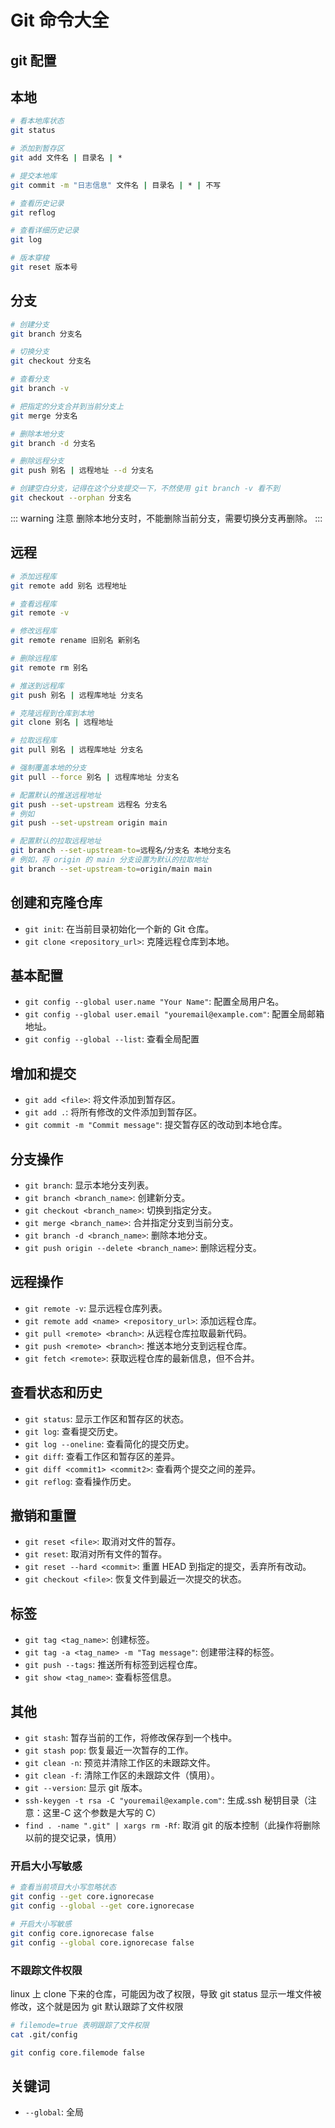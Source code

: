 # Git 命令大全

## git 配置

## 本地

```sh
# 看本地库状态
git status

# 添加到暂存区
git add 文件名 | 目录名 | *

# 提交本地库
git commit -m "日志信息" 文件名 | 目录名 | * | 不写

# 查看历史记录
git reflog

# 查看详细历史记录
git log

# 版本穿梭
git reset 版本号
```

## 分支

```sh
# 创建分支
git branch 分支名

# 切换分支
git checkout 分支名

# 查看分支
git branch -v

# 把指定的分支合并到当前分支上
git merge 分支名

# 删除本地分支
git branch -d 分支名

# 删除远程分支
git push 别名 | 远程地址 --d 分支名

# 创建空白分支，记得在这个分支提交一下，不然使用 git branch -v 看不到
git checkout --orphan 分支名
```

::: warning 注意
删除本地分支时，不能删除当前分支，需要切换分支再删除。
:::

## 远程

```sh
# 添加远程库
git remote add 别名 远程地址

# 查看远程库
git remote -v

# 修改远程库
git remote rename 旧别名 新别名

# 删除远程库
git remote rm 别名

# 推送到远程库
git push 别名 | 远程库地址 分支名

# 克隆远程到仓库到本地
git clone 别名 | 远程地址

# 拉取远程库
git pull 别名 | 远程库地址 分支名

# 强制覆盖本地的分支
git pull --force 别名 | 远程库地址 分支名

# 配置默认的推送远程地址
git push --set-upstream 远程名 分支名
# 例如
git push --set-upstream origin main

# 配置默认的拉取远程地址
git branch --set-upstream-to=远程名/分支名 本地分支名
# 例如，将 origin 的 main 分支设置为默认的拉取地址
git branch --set-upstream-to=origin/main main

```

## 创建和克隆仓库

-   `git init`: 在当前目录初始化一个新的 Git 仓库。
-   `git clone <repository_url>`: 克隆远程仓库到本地。

## 基本配置

-   `git config --global user.name "Your Name"`: 配置全局用户名。
-   `git config --global user.email "youremail@example.com"`: 配置全局邮箱地址。
-   `git config --global --list`: 查看全局配置

## 增加和提交

-   `git add <file>`: 将文件添加到暂存区。
-   `git add .`: 将所有修改的文件添加到暂存区。
-   `git commit -m "Commit message"`: 提交暂存区的改动到本地仓库。

## 分支操作

-   `git branch`: 显示本地分支列表。
-   `git branch <branch_name>`: 创建新分支。
-   `git checkout <branch_name>`: 切换到指定分支。
-   `git merge <branch_name>`: 合并指定分支到当前分支。
-   `git branch -d <branch_name>`: 删除本地分支。
-   `git push origin --delete <branch_name>`: 删除远程分支。

## 远程操作

-   `git remote -v`: 显示远程仓库列表。
-   `git remote add <name> <repository_url>`: 添加远程仓库。
-   `git pull <remote> <branch>`: 从远程仓库拉取最新代码。
-   `git push <remote> <branch>`: 推送本地分支到远程仓库。
-   `git fetch <remote>`: 获取远程仓库的最新信息，但不合并。

## 查看状态和历史

-   `git status`: 显示工作区和暂存区的状态。
-   `git log`: 查看提交历史。
-   `git log --oneline`: 查看简化的提交历史。
-   `git diff`: 查看工作区和暂存区的差异。
-   `git diff <commit1> <commit2>`: 查看两个提交之间的差异。
-   `git reflog`: 查看操作历史。

## 撤销和重置

-   `git reset <file>`: 取消对文件的暂存。
-   `git reset`: 取消对所有文件的暂存。
-   `git reset --hard <commit>`: 重置 HEAD 到指定的提交，丢弃所有改动。
-   `git checkout <file>`: 恢复文件到最近一次提交的状态。

## 标签

-   `git tag <tag_name>`: 创建标签。
-   `git tag -a <tag_name> -m "Tag message"`: 创建带注释的标签。
-   `git push --tags`: 推送所有标签到远程仓库。
-   `git show <tag_name>`: 查看标签信息。

## 其他

-   `git stash`: 暂存当前的工作，将修改保存到一个栈中。
-   `git stash pop`: 恢复最近一次暂存的工作。
-   `git clean -n`: 预览并清除工作区的未跟踪文件。
-   `git clean -f`: 清除工作区的未跟踪文件（慎用）。
-   `git --version`: 显示 git 版本。
-   `ssh-keygen -t rsa -C "youremail@example.com"`: 生成.ssh 秘钥目录（注意：这里-C 这个参数是大写的 C）
-   `find . -name ".git" | xargs rm -Rf`: 取消 git 的版本控制（此操作将删除以前的提交记录，慎用）

### 开启大小写敏感

```sh
# 查看当前项目大小写忽略状态
git config --get core.ignorecase
git config --global --get core.ignorecase

# 开启大小写敏感
git config core.ignorecase false
git config --global core.ignorecase false

```

### 不跟踪文件权限

linux 上 clone 下来的仓库，可能因为改了权限，导致 git status 显示一堆文件被修改，这个就是因为 git 默认跟踪了文件权限

```sh
# filemode=true 表明跟踪了文件权限
cat .git/config
```

```sh
git config core.filemode false
```

## 关键词

-   `--global`: 全局
